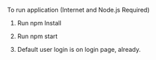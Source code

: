 To run application (Internet and Node.js Required) 

1. Run npm Install

2. Run npm start

3. Default user login is on login page, already. 